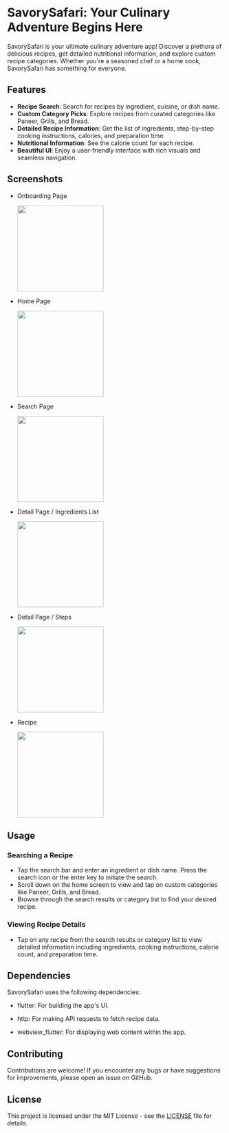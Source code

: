 # SavorySafari: Your Culinary Adventure Begins Here

SavorySafari is your ultimate culinary adventure app! Discover a plethora of delicious recipes, get detailed nutritional information, and explore custom recipe categories. Whether you're a seasoned chef or a home cook, SavorySafari has something for everyone.

## Features

- **Recipe Search**: Search for recipes by ingredient, cuisine, or dish name.
- **Custom Category Picks**: Explore recipes from curated categories like Paneer, Grills, and Bread.
- **Detailed Recipe Information**: Get the list of ingredients, step-by-step cooking instructions, calories, and preparation time.
- **Nutritional Information**: See the calorie count for each recipe.
- **Beautiful UI**: Enjoy a user-friendly interface with rich visuals and seamless navigation.

## Screenshots
- Onboarding Page
  
  <img src="https://github.com/ShinasKoya00/SavorySafari_YourCulinaryAdventureBeginsHere/blob/master/assets/application_snapshots/onboarding_page.jpg" width="200" />

- Home Page
  
  <img src="https://github.com/ShinasKoya00/SavorySafari_YourCulinaryAdventureBeginsHere/blob/master/assets/application_snapshots/home_page.jpg" width="200" />

- Search Page
  
  <img src="https://github.com/ShinasKoya00/SavorySafari_YourCulinaryAdventureBeginsHere/blob/master/assets/application_snapshots/search_page.jpg" width="200" />

- Detail Page / Ingredients List
  
  <img src="https://github.com/ShinasKoya00/SavorySafari_YourCulinaryAdventureBeginsHere/blob/master/assets/application_snapshots/details_ingredients.jpg" width="200" />
  
- Detail Page / Steps
  
  <img src="https://github.com/ShinasKoya00/SavorySafari_YourCulinaryAdventureBeginsHere/blob/master/assets/application_snapshots/details_steps.jpg" width="200" />

- Recipe
  
  <img src="https://github.com/ShinasKoya00/SavorySafari_YourCulinaryAdventureBeginsHere/blob/master/assets/application_snapshots/webview_page.jpg" width="200" />

## Usage

### Searching a Recipe
- Tap the search bar and enter an ingredient or dish name. Press the search icon or the enter key to initiate the search.
- Scroll down on the home screen to view and tap on custom categories like Paneer, Grills, and Bread.
- Browse through the search results or category list to find your desired recipe.

### Viewing Recipe Details
- Tap on any recipe from the search results or category list to view detailed information including ingredients, cooking instructions, calorie count, and preparation time.

## Dependencies

SavorySafari uses the following dependencies:

- flutter: For building the app's UI.
  
- http: For making API requests to fetch recipe data.
  
- webview_flutter: For displaying web content within the app.

## Contributing

Contributions are welcome! If you encounter any bugs or have suggestions for improvements, please open an issue on GitHub.

## License

This project is licensed under the MIT License - see the [LICENSE](LICENSE) file for details.
